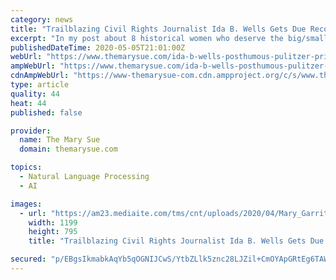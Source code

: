 ```yaml
---
category: news
title: "Trailblazing Civil Rights Journalist Ida B. Wells Gets Due Recognition With Posthumous Pulitzer Honor"
excerpt: "In my post about 8 historical women who deserve the big/small screen treatment, the first one I mentioned was Ida B. Wells, an investigative journalist, suffragette, and a Civil Rights activist who risked her life to advocate for Black people in the deep South,"
publishedDateTime: 2020-05-05T21:01:00Z
webUrl: "https://www.themarysue.com/ida-b-wells-posthumous-pulitzer-prize-honor/"
ampWebUrl: "https://www.themarysue.com/ida-b-wells-posthumous-pulitzer-prize-honor/amp/"
cdnAmpWebUrl: "https://www-themarysue-com.cdn.ampproject.org/c/s/www.themarysue.com/ida-b-wells-posthumous-pulitzer-prize-honor/amp/"
type: article
quality: 44
heat: 44
published: false

provider:
  name: The Mary Sue
  domain: themarysue.com

topics:
  - Natural Language Processing
  - AI

images:
  - url: "https://am23.mediaite.com/tms/cnt/uploads/2020/04/Mary_Garrity_-_Ida_B._Wells-Barnett_-_Google_Art_Project_-_restoration_crop.jpg"
    width: 1199
    height: 795
    title: "Trailblazing Civil Rights Journalist Ida B. Wells Gets Due Recognition With Posthumous Pulitzer Honor"

secured: "p/EBgsIkmabkAqYb5qOGNIJCwS/YtbZLlk5znc28LJZil+CmOYApGRtEg6TAWrcYEDfTdbCMEq9t+2iqgXt/EpZ/6pDLFIvZdYkgW167abDkzqi4+RW8Cd4mRZq96ZOVVQzV4TU2MNd47MulSnwXJ/fijUqWvSggXhv+QyGC5kIdZgaXaqXUialzxgA8NTc65Y9JfU3kSnQG37t1P4m1e3jaAsvjdD/P+jCbL7RufUjPMdcEFRSCcAjKXc+b4E4ArKYI3q/keDhNdTqd7cHaF0xJ7rg9RVmWAZggDyn1qR2J2Ns3jU7d4di7ph4HUXEU;APul2hza1ENYKkuFMYF2EQ=="
---
```


